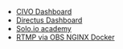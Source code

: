 - [CIVO Dashboard](https://dashboard.civo.com/kubernetes)
- [Directus Dashboard](https://0ufhe8pz.directus.app/admin/content)
- [Solo.io academy](https://www.solo.io/solo-academy/)
- [RTMP via OBS NGINX Docker](https://blog.cake.sh/2020/10/multistreaming-rtmp-in-the-cloud-using-obs-nginx-and-docker/)


